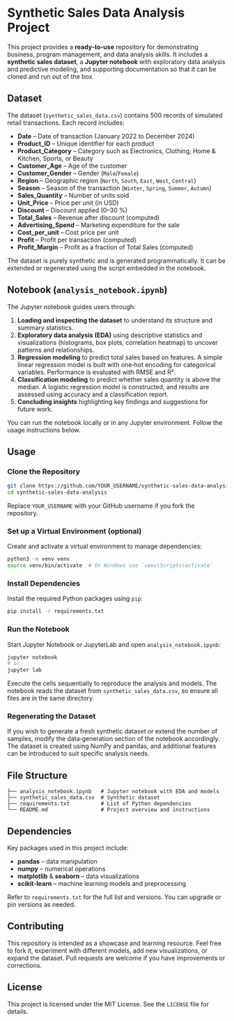 # Synthetic Sales Data Analysis Project

This project provides a **ready‑to‑use** repository for demonstrating business, program management, and data analysis skills. It includes a **synthetic sales dataset**, a **Jupyter notebook** with exploratory data analysis and predictive modeling, and supporting documentation so that it can be cloned and run out of the box.

## Dataset

The dataset (`synthetic_sales_data.csv`) contains 500 records of simulated retail transactions. Each record includes:

- **Date** – Date of transaction (January 2022 to December 2024)
- **Product_ID** – Unique identifier for each product
- **Product_Category** – Category such as Electronics, Clothing, Home & Kitchen, Sports, or Beauty
- **Customer_Age** – Age of the customer
- **Customer_Gender** – Gender (`Male`/`Female`)
- **Region** – Geographic region (`North`, `South`, `East`, `West`, `Central`)
- **Season** – Season of the transaction (`Winter`, `Spring`, `Summer`, `Autumn`)
- **Sales_Quantity** – Number of units sold
- **Unit_Price** – Price per unit (in USD)
- **Discount** – Discount applied (0–30 %)
- **Total_Sales** – Revenue after discount (computed)
- **Advertising_Spend** – Marketing expenditure for the sale
- **Cost_per_unit** – Cost price per unit
- **Profit** – Profit per transaction (computed)
- **Profit_Margin** – Profit as a fraction of Total Sales (computed)

The dataset is purely synthetic and is generated programmatically. It can be extended or regenerated using the script embedded in the notebook.

## Notebook (`analysis_notebook.ipynb`)

The Jupyter notebook guides users through:

1. **Loading and inspecting the dataset** to understand its structure and summary statistics.
2. **Exploratory data analysis (EDA)** using descriptive statistics and visualizations (histograms, box plots, correlation heatmap) to uncover patterns and relationships.
3. **Regression modeling** to predict total sales based on features. A simple linear regression model is built with one‑hot encoding for categorical variables. Performance is evaluated with RMSE and R².
4. **Classification modeling** to predict whether sales quantity is above the median. A logistic regression model is constructed, and results are assessed using accuracy and a classification report.
5. **Concluding insights** highlighting key findings and suggestions for future work.

You can run the notebook locally or in any Jupyter environment. Follow the usage instructions below.

## Usage

### Clone the Repository

```bash
git clone https://github.com/YOUR_USERNAME/synthetic-sales-data-analysis.git
cd synthetic-sales-data-analysis
```

Replace `YOUR_USERNAME` with your GitHub username if you fork the repository.

### Set up a Virtual Environment (optional)

Create and activate a virtual environment to manage dependencies:

```bash
python3 -m venv venv
source venv/bin/activate  # On Windows use `venv\Scripts\activate`
```

### Install Dependencies

Install the required Python packages using `pip`:

```bash
pip install -r requirements.txt
```

### Run the Notebook

Start Jupyter Notebook or JupyterLab and open `analysis_notebook.ipynb`:

```bash
jupyter notebook
# or
jupyter lab
```

Execute the cells sequentially to reproduce the analysis and models. The notebook reads the dataset from `synthetic_sales_data.csv`, so ensure all files are in the same directory.

### Regenerating the Dataset

If you wish to generate a fresh synthetic dataset or extend the number of samples, modify the data‑generation section of the notebook accordingly. The dataset is created using NumPy and pandas, and additional features can be introduced to suit specific analysis needs.

## File Structure

```
├── analysis_notebook.ipynb   # Jupyter notebook with EDA and models
├── synthetic_sales_data.csv  # Synthetic dataset
├── requirements.txt          # List of Python dependencies
└── README.md                 # Project overview and instructions
```

## Dependencies

Key packages used in this project include:

- **pandas** – data manipulation
- **numpy** – numerical operations
- **matplotlib** & **seaborn** – data visualizations
- **scikit‑learn** – machine learning models and preprocessing

Refer to `requirements.txt` for the full list and versions. You can upgrade or pin versions as needed.

## Contributing

This repository is intended as a showcase and learning resource. Feel free to fork it, experiment with different models, add new visualizations, or expand the dataset. Pull requests are welcome if you have improvements or corrections.

## License

This project is licensed under the MIT License. See the `LICENSE` file for details.
